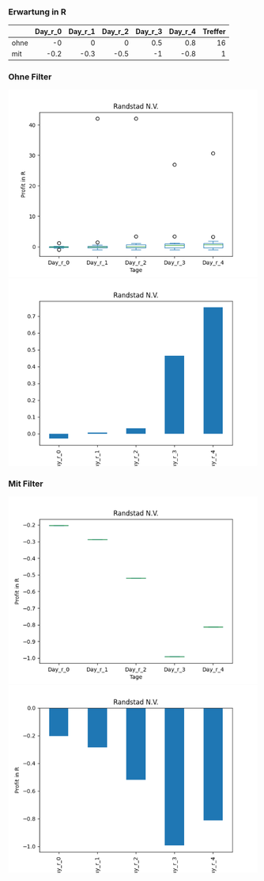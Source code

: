 ### Erwartung in R
|      |   Day_r_0 |   Day_r_1 |   Day_r_2 |   Day_r_3 |   Day_r_4 |   Treffer |
|:-----|----------:|----------:|----------:|----------:|----------:|----------:|
| ohne |      -0   |       0   |       0   |       0.5 |       0.8 |        16 |
| mit  |      -0.2 |      -0.3 |      -0.5 |      -1   |      -0.8 |         1 |

### Ohne Filter
![image info](./data/RANJY_box_all.png)
![image info](./data/RANJY_median_all.png)

### Mit Filter
![image info](./data/RANJY_box_filtered.png)
![image info](./data/RANJY_median_filtered.png)